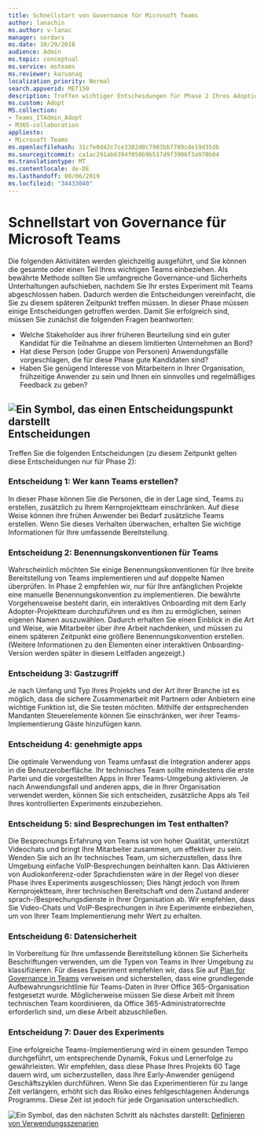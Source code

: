 ```yaml
---
title: Schnellstart von Governance für Microsoft Teams
author: lanachin
ms.author: v-lanac
manager: serdars
ms.date: 10/29/2018
audience: Admin
ms.topic: conceptual
ms.service: msteams
ms.reviewer: karuanag
localization_priority: Normal
search.appverid: MET150
description: Treffen wichtiger Entscheidungen für Phase 2 Ihres Adoptions Plans
ms.custom: Adopt
MS.collection:
- Teams_ITAdmin_Adopt
- M365-collaboration
appliesto:
- Microsoft Teams
ms.openlocfilehash: 31cfe0d42c7ce3382d8c7903bb7789cde19d35db
ms.sourcegitcommit: ca1ac291ab6394f050b9b517d9f3906f3a970b04
ms.translationtype: MT
ms.contentlocale: de-DE
ms.lasthandoff: 08/06/2019
ms.locfileid: "34433040"
---
```

# <a name="governance-quick-start-for-microsoft-teams"></a>Schnellstart von Governance für Microsoft Teams

Die folgenden Aktivitäten werden gleichzeitig ausgeführt, und Sie können die gesamte oder einen Teil Ihres wichtigen Teams einbeziehen. Als bewährte Methode sollten Sie umfangreiche Governance-und Sicherheits Unterhaltungen aufschieben, nachdem Sie Ihr erstes Experiment mit Teams abgeschlossen haben. Dadurch werden die Entscheidungen vereinfacht, die Sie zu diesem späteren Zeitpunkt treffen müssen. In dieser Phase müssen einige Entscheidungen getroffen werden. Damit Sie erfolgreich sind, müssen Sie zunächst die folgenden Fragen beantworten:

- Welche Stakeholder aus ihrer früheren Beurteilung sind ein guter Kandidat für die Teilnahme an diesem limitierten Unternehmen an Bord?
- Hat diese Person (oder Gruppe von Personen) Anwendungsfälle vorgeschlagen, die für diese Phase gute Kandidaten sind?  
- Haben Sie genügend Interesse von Mitarbeitern in Ihrer Organisation, frühzeitige Anwender zu sein und Ihnen ein sinnvolles und regelmäßiges Feedback zu geben? 

## <a name="an-icon-representing-a-decision-pointmediateams-adoption-decision-iconpngdecisions"></a>![Ein Symbol, das einen Entscheidungspunkt darstellt](media/teams-adoption-decision-icon.png)Entscheidungen

Treffen Sie die folgenden Entscheidungen (zu diesem Zeitpunkt gelten diese Entscheidungen nur für Phase 2):

### <a name="decision-1-who-can-create-teams"></a>Entscheidung 1: Wer kann Teams erstellen? 

In dieser Phase können Sie die Personen, die in der Lage sind, Teams zu erstellen, zusätzlich zu Ihrem Kernprojektteam einschränken. Auf diese Weise können ihre frühen Anwender bei Bedarf zusätzliche Teams erstellen. Wenn Sie dieses Verhalten überwachen, erhalten Sie wichtige Informationen für Ihre umfassende Bereitstellung.

### <a name="decision-2-teams-naming-conventions"></a>Entscheidung 2: Benennungskonventionen für Teams 

Wahrscheinlich möchten Sie einige Benennungskonventionen für Ihre breite Bereitstellung von Teams implementieren und auf doppelte Namen überprüfen. In Phase 2 empfehlen wir, nur für Ihre anfänglichen Projekte eine manuelle Benennungskonvention zu implementieren. Die bewährte Vorgehensweise besteht darin, ein interaktives Onboarding mit dem Early Adopter-Projektteam durchzuführen und es ihm zu ermöglichen, seinen eigenen Namen auszuwählen. Dadurch erhalten Sie einen Einblick in die Art und Weise, wie Mitarbeiter über ihre Arbeit nachdenken, und müssen zu einem späteren Zeitpunkt eine größere Benennungskonvention erstellen. (Weitere Informationen zu den Elementen einer interaktiven Onboarding-Version werden später in diesem Leitfaden angezeigt.)

### <a name="decision-3-guest-access"></a>Entscheidung 3: Gastzugriff

Je nach Umfang und Typ Ihres Projekts und der Art ihrer Branche ist es möglich, dass die sichere Zusammenarbeit mit Partnern oder Anbietern eine wichtige Funktion ist, die Sie testen möchten. Mithilfe der entsprechenden Mandanten Steuerelemente können Sie einschränken, wer ihrer Teams-Implementierung Gäste hinzufügen kann. 

### <a name="decision-4-approved-apps"></a>Entscheidung 4: genehmigte apps

Die optimale Verwendung von Teams umfasst die Integration anderer apps in die Benutzeroberfläche. Ihr technisches Team sollte mindestens die erste Partei und die vorgestellten Apps in Ihrer Teams-Umgebung aktivieren. Je nach Anwendungsfall und anderen apps, die in Ihrer Organisation verwendet werden, können Sie sich entscheiden, zusätzliche Apps als Teil Ihres kontrollierten Experiments einzubeziehen. 

### <a name="decision-5-are-meetings-included-in-your-test"></a>Entscheidung 5: sind Besprechungen im Test enthalten? 

Die Besprechungs Erfahrung von Teams ist von hoher Qualität, unterstützt Videochats und bringt Ihre Mitarbeiter zusammen, um effektiver zu sein. Wenden Sie sich an Ihr technisches Team, um sicherzustellen, dass Ihre Umgebung einfache VoIP-Besprechungen beinhalten kann. Das Aktivieren von Audiokonferenz-oder Sprachdiensten wäre in der Regel von dieser Phase ihres Experiments ausgeschlossen; Dies hängt jedoch von Ihrem Kernprojektteam, ihrer technischen Bereitschaft und dem Zustand anderer sprach-/Besprechungsdienste in Ihrer Organisation ab. Wir empfehlen, dass Sie Video-Chats und VoIP-Besprechungen in ihre Experimente einbeziehen, um von Ihrer Team Implementierung mehr Wert zu erhalten. 

### <a name="decision-6--data-security"></a>Entscheidung 6: Datensicherheit

In Vorbereitung für Ihre umfassende Bereitstellung können Sie Sicherheits Beschriftungen verwenden, um die Typen von Teams in Ihrer Umgebung zu klassifizieren. Für dieses Experiment empfehlen wir, dass Sie auf [Plan for Governance in Teams](plan-teams-governance.md) verweisen und sicherstellen, dass eine grundlegende Aufbewahrungsrichtlinie für Teams-Daten in Ihrer Office 365-Organisation festgesetzt wurde. Möglicherweise müssen Sie diese Arbeit mit Ihrem technischen Team koordinieren, da Office 365-Administratorrechte erforderlich sind, um diese Arbeit abzuschließen.

### <a name="decision-7-length-of-your-experiment"></a>Entscheidung 7: Dauer des Experiments

Eine erfolgreiche Teams-Implementierung wird in einem gesunden Tempo durchgeführt, um entsprechende Dynamik, Fokus und Lernerfolge zu gewährleisten. Wir empfehlen, dass diese Phase Ihres Projekts 60 Tage dauern wird, um sicherzustellen, dass Ihre Early-Anwender genügend Geschäftszyklen durchführen. Wenn Sie das Experimentieren für zu lange Zeit verlängern, erhöht sich das Risiko eines fehlgeschlagenen Änderungs Programms. Diese Zeit ist jedoch für jede Organisation unterschiedlich.  

![Ein Symbol, das den nächsten](media/teams-adoption-next-icon.png) Schritt als nächstes darstellt: [Definieren von Verwendungsszenarien](teams-adoption-define-usage-scenarios.md)
